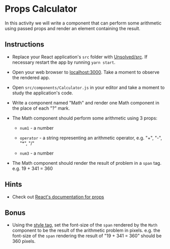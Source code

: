 # Props Calculator

In this activity we will write a component that can perform some arithmetic using passed props and render an element containing the result.

## Instructions

* Replace your React application's `src` folder with [Unsolved/src](Unsolved/src). If necessary restart the app by running `yarn start`.

* Open your web browser to [localhost:3000](http://localhost:3000). Take a moment to observe the rendered app.

* Open `src/components/Calculator.js` in your editor and take a moment to study the application's code.

* Write a component named "Math" and render one Math component in the place of each "?" mark.

* The Math component should perform some arithmetic using 3 props:

  * `num1` - a number

  * `operator` -  a string representing an arithmetic operator, e.g. "+", "-", "*", "/"

  * `num3` - a number

* The Math component should render the result of problem in a `span` tag. e.g. 19 + 341 = 360

## Hints

* Check out [React's documentation for props](https://facebook.github.io/react/docs/components-and-props.html)

## Bonus

* Using the [style tag](https://facebook.github.io/react/docs/dom-elements.html#style), set the font-size of the `span` rendered by the `Math` component to be the result of the arithmetic problem in pixels. e.g. the font-size of the `span` rendering the result of "19 + 341 = 360" should be 360 pixels.
